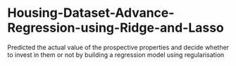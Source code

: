 # Housing-Dataset-Advance-Regression-using-Ridge-and-Lasso
Predicted the actual value of the prospective properties and decide whether to invest in them or not by building a regression model using regularisation
